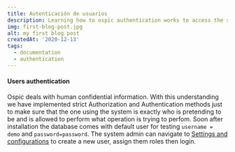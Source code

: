 ```yaml
---
title: Autenticación de usuarios
description: Learning how to ospic authentication works to access the system informations
img: first-blog-post.jpg
alt: my first blog post
createdAt: '2020-12-13'
tags:
  - documentation
  - authentication
---
```


#### Users authentication
Ospic deals with human confidential information. With this understanding we have implemented strict Authorization and Authentication methods just to make sure that the one using the system is exactly who is pretending to be and is allowed to perform what operation is trying to perfom. Soon after installation the database comes with default user for testing `username = demo` and `password=password`. The system admin can navigate to [Settings and configurations](/a/#settings-and-configurations) to create a new user, assign them roles then login.